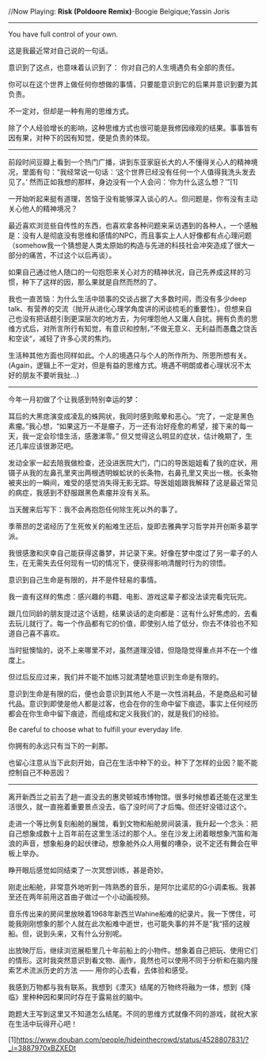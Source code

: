   
//Now Playing: **Risk (Poldoore Remix)**-Boogie Belgique;Yassin Joris

----------
You have full control of your own.

这是我最近常对自己说的一句话。

意识到了这点，也意味着认识到了：
你对自己的人生境遇负有全部的责任。

你可以在这个世界上做任何你想做的事情，只要能意识到它的后果并意识到要为其负责。

不一定对，但却是一种有用的思维方式。

除了个人经验增长的影响，这种思维方式也很可能是我修因缘观的结果。事事皆有因有果，对种下的因有知觉，便是负责的体现。

----------------------
前段时间豆瓣上看到一个热门广播，讲到东亚家庭长大的人不懂得关心人的精神境况，里面有句：“我经常说一句话：‘这个世界已经没有任何一个人值得我洗头发去见了。’ 然而正如我想的那样，身边没有一个人会问：‘你为什么这么想？’”[1]

一开始听起来挺有道理，苦恼于没有能够深入谈心的人。但问题是，你有没有主动关心他人的精神境况？

最近喜欢浏览些自传性的东西，也喜欢拿各种问题来采访遇到的各种人，一个感触是：没有人是彻底没有思维和感情的NPC，而且事实上人人好像都有点心理问题（somehow我一个猜想是人类太原始的构造与先进的科技社会冲突造成了很大一部分的痛苦，不过这个以后再谈）。

如果自己通过他人随口的一句抱怨来关心对方的精神状况，自己先养成这样的习惯，种下了这样的因，那么果就是自然而然的了。

我也一直苦恼：为什么生活中琐事的交谈占据了大多数时间，而没有多少deep talk、有营养的交流（抛开从进化心理学角度讲的闲谈梳毛的重要性）。但想来自己也没有把话题引到更深层次的地方去，为何埋怨他人又庸人自扰。拥有负责的思维方式后，对所言所行有知觉，有意识和控制，”不做无意义、无利益而愚蠢之饶舌和空谈“，减轻了许多心灵的焦灼。

生活种其他方面也同样如此。个人的境遇只与个人的所作所为、所思所想有关。(Again，逻辑上不一定对，但是有益的思维方式。境遇不明朗或者心理状况不太好的朋友不要听我扯…)

----------------------
今年一月初做了个让我感到特别幸运的梦：

耳后的大黑痣演变成凌乱的蛛网状，我同时感到眩晕和恶心。“完了，一定是黑色素瘤。”我心想，“如果这万一不是瘤子，万一还有治好痊愈的希望，接下来的每一天，我一定会珍惜生活，感激涕零。” 但又觉得这么明显的症状，估计晚期了，生还几率应该很渺茫吧。

发动全家一起去陪我做检查，还没进医院大门，门口的导医姐姐看了我的症状，用镊子从我的左鼻孔里夹出两根透明蜈蚣状的长条物，右鼻孔里又夹出一根。长条物被夹出的一瞬间，难受的感觉消失得无影无踪。导医姐姐跟我解释了这是最近常见的病症，我感到不舒服跟黑色素瘤并没有关系。

当天醒来后写下：我不会再抱怨任何除生死以外的事了。 

季蒂昂的芝诺经历了生死攸关的船难生还后，旋即去雅典学习哲学并开创斯多葛学派。

我很感激和庆幸自己能获得这番梦，并记录下来。好像在梦中度过了另一辈子的人生，在无需失去任何现有一切的情况下，便获得影响清醒时行为的领悟。

意识到自己生命是有限的，并不是件轻易的事情。 

我一直有这样的焦虑：感兴趣的书籍、电影、游戏这辈子都没法读完看完玩完。 

跟几位同龄的朋友提过这个话题，结果谈话的走向都是：这有什么好焦虑的，去看去玩儿就行了。每一个作品都有它的价值，即使别人给了低分，你去不体验也不知道自己喜不喜欢。 

当时挺懊恼的，说不上来哪里不对，虽然道理没错，但隐隐觉得重点并不在一个维度上。

但过后反应过来，我们并不能不加练习就清楚地意识到生命是有限的。

意识到生命是有限的后，便也会意识到其他人不是一次性消耗品，不是商品和可替代品。意识到即使是他人都是过客，也会在你的生命中留下痕迹。事实上任何经历都会在你生命中留下痕迹，而组成和定义我我们的，就是我们的经验。

Be careful to choose what to fulfill your everyday life.

你拥有的永远只有当下的一刹那。

也留心注意从当下此刻开始，自己在生活中种下的业。种下了怎样的业因？能不能控制自己不种恶因？

----------------------
离开新西兰之前去了趟一直没去的惠灵顿城市博物馆。很多时候想着还能在这里生活很久，就一直拖着重要景点没去，临了没时间了才后悔。但还好没错过这个。

走进一个等比例复刻船舱的展馆，看到文物和船舱房间装潢，我升起一个念头：把自己想象成数十上百年前在这里生活过的那个人。坐在沙发上闭着眼想象汽笛和海浪的声音，想象船身的起伏律动，想象舱外众人用餐的嘈杂，说不定还有舞会在甲板上举办。

睁开眼后感觉如同结束了一次冥想训练，甚是奇妙。

刚走出船舱，非常意外地听到一阵熟悉的音乐，是阿尔比诺尼的G小调柔板。我甚至还在两年前用这首曲子做过一个小动画视频。

音乐传出来的房间里放映着1968年新西兰Wahine船难的纪录片。我一下愣住，可能我刚刚想象的那个人就在此次船难中逝世，也可能失事的并不是”我“搭的这艘船。但，说到头来，又有什么分别呢。

出放映厅后，继续浏览展柜里几十年前船上的小物件。想象着自己把玩、使用它们的情形。这时我突然意识到看文物、画作，竟然也可以使用不同于分析和在脑内搜索艺术流派历史的方法 —— 用你的心去看，去体验和感受。

我感到万物都与我有联系。我想到《湮灭》结尾的万物终将融为一体，想到《降临》里种种因和果同时存在于露易丝的脑中。

跑题大王写到这里又不知道怎么结尾。不同的思维方式就像不同的游戏，就祝大家在生活中玩得开心吧！

[1]https://www.douban.com/people/hideinthecrowd/status/4528807831/?_i=3887970xBZXEDt



